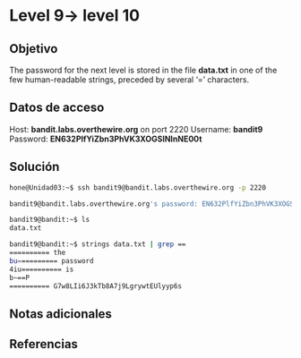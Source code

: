 # Level 9-> level 10

## Objetivo
The password for the next level is stored in the file **data.txt** in one of the few human-readable strings, preceded by several ‘=’ characters.

## Datos de acceso
Host: **bandit.labs.overthewire.org** on port 2220
Username: **bandit9**
Password: **EN632PlfYiZbn3PhVK3XOGSlNInNE00t**

## Solución
```bash
hone@Unidad03:~$ ssh bandit9@bandit.labs.overthewire.org -p 2220
```

```bash
bandit9@bandit.labs.overthewire.org's password: EN632PlfYiZbn3PhVK3XOGSlNInNE00t 
```

```bash
bandit9@bandit:~$ ls
data.txt
```

```bash
bandit9@bandit:~$ strings data.txt | grep ==
========== the
bu========== password
4iu========== is
b~==P
========== G7w8LIi6J3kTb8A7j9LgrywtEUlyyp6s
```

## Notas adicionales
## Referencias

